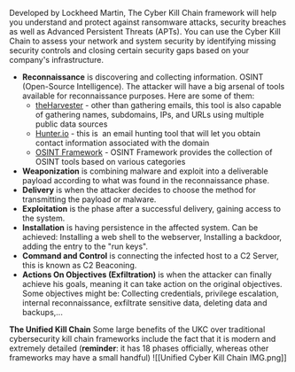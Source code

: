 Developed by Lockheed Martin, The Cyber Kill Chain framework will help you understand and protect against ransomware attacks, security breaches as well as Advanced Persistent Threats (APTs). You can use the Cyber Kill Chain to assess your network and system security by identifying missing security controls and closing certain security gaps based on your company's infrastructure. 

- **Reconnaissance** is discovering and collecting information.
	OSINT (Open-Source Intelligence).
	The attacker will have a big arsenal of tools available for reconnaissance purposes. Here are some of them:
	- [theHarvester](https://github.com/laramies/theHarvester) - other than gathering emails, this tool is also capable of gathering names, subdomains, IPs, and URLs using multiple public data sources 
	- [Hunter.io](https://hunter.io/) - this is  an email hunting tool that will let you obtain contact information associated with the domain
	- [OSINT Framework](https://osintframework.com/) - OSINT Framework provides the collection of OSINT tools based on various categories
- **Weaponization** is combining malware and exploit into a deliverable payload according to what was found in the reconnaissance phase.
- **Delivery** is when the attacker decides to choose the method for transmitting the payload or malware.
- **Exploitation** is the phase after a successful delivery, gaining access to the system.
- **Installation** is having persistence in the affected system. 
	Can be achieved: Installing a web shell to the webserver, Installing a backdoor, adding the entry to the "run keys".
- **Command and Control** is connecting the infected host to a C2 Server, this is known as C2 Beaconing.
- **Actions On Objectives (Exfiltration)** is when the attacker can finally achieve his goals, meaning it can take action on the original objectives.
	Some objectives might be: Collecting credentials, privilege escalation, internal reconnaissance, exfiltrate sensitive data, deleting data and backups,...

**The Unified Kill Chain**
Some large benefits of the UKC over traditional cybersecurity kill chain frameworks include the fact that it is modern and extremely detailed (**reminder**: it has 18 phases officially, whereas other frameworks may have a small handful)
![[Unified Cyber Kill Chain IMG.png]]